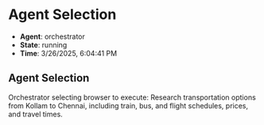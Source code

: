 # Agent Selection

- **Agent**: orchestrator
- **State**: running
- **Time**: 3/26/2025, 6:04:41 PM

## Agent Selection

Orchestrator selecting browser to execute: Research transportation options from Kollam to Chennai, including train, bus, and flight schedules, prices, and travel times.

